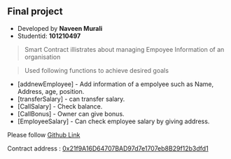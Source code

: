 ## Final project
- Developed by **Naveen Murali**
- Studentid: **101210497**

> Smart Contract illistrates about managing Empoyee Information of an organisation 

> Used following functions to achieve desired goals

* [addnewEmployee] - Add information of a empolyee such as Name, Address, age, position.
* [transferSalary] -  can transfer salary.
* [CallSalary] - Check balance.
* [CallBonus] - Owner can give bonus.
* [EmployeeSalary] - Can check employee salary by giving address.

Please follow [Github Link](https://github.com/naveenbathal/SmartContractFinalProject3)

Contract address : [0x21f9A16D64707BAD97d7e1707eb8B29f12b3dfd1](https://rinkeby.etherscan.io/address/0x21f9a16d64707bad97d7e1707eb8b29f12b3dfd1)

